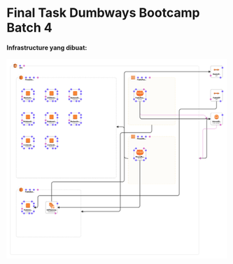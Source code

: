 # Final Task Dumbways Bootcamp Batch 4 

#### Infrastructure yang dibuat:
![00](02-Server/asset/00.png)
